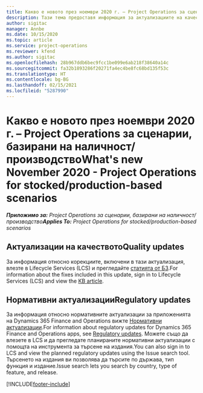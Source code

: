 ```yaml
---
title: Какво е новото през ноември 2020 г. – Project Operations за сценарии, базирани на наличност/производство
description: Тази тема предоставя информация за актуализациите на качеството, налични в изданието на Project Operations от ноември 2020 г. за сценарии, базирани на наличност/производство.
author: sigitac
manager: Annbe
ms.date: 10/15/2020
ms.topic: article
ms.service: project-operations
ms.reviewer: kfend
ms.author: sigitac
ms.openlocfilehash: 28b967ddb6bec9fcc1be099e6ab218f38640a14c
ms.sourcegitcommit: fa32b1893286f20271fa4ec4be8fc68bd135f53c
ms.translationtype: HT
ms.contentlocale: bg-BG
ms.lasthandoff: 02/15/2021
ms.locfileid: "5287990"
---
```

# <a name="whats-new-november-2020---project-operations-for-stockedproduction-based-scenarios"></a><span data-ttu-id="d8352-103">Какво е новото през ноември 2020 г. – Project Operations за сценарии, базирани на наличност/производство</span><span class="sxs-lookup"><span data-stu-id="d8352-103">What's new November 2020 - Project Operations for stocked/production-based scenarios</span></span>

<span data-ttu-id="d8352-104">_**Приложимо за:** Project Operations за сценарии, базирани на наличност/производство_</span><span class="sxs-lookup"><span data-stu-id="d8352-104">_**Applies To:** Project Operations for stocked/production-based scenarios_</span></span>

## <a name="quality-updates"></a><span data-ttu-id="d8352-105">Актуализации на качеството</span><span class="sxs-lookup"><span data-stu-id="d8352-105">Quality updates</span></span>

<span data-ttu-id="d8352-106">За информация относно корекциите, включени в тази актуализация, влезте в Lifecycle Services (LCS) и прегледайте [статията от БЗ](https://fix.lcs.dynamics.com/Issue/Details?bugId=488609&amp;dbType=3&amp;qc=8251e8e1d5e2386de850599926c1adc3fec8e2ba25308036d22cdfe0a1c28fc7).</span><span class="sxs-lookup"><span data-stu-id="d8352-106">For information about the fixes included in this update, sign in to Lifecycle Services (LCS) and view the [KB article](https://fix.lcs.dynamics.com/Issue/Details?bugId=488609&amp;dbType=3&amp;qc=8251e8e1d5e2386de850599926c1adc3fec8e2ba25308036d22cdfe0a1c28fc7).</span></span>

## <a name="regulatory-updates"></a><span data-ttu-id="d8352-107">Нормативни актуализации</span><span class="sxs-lookup"><span data-stu-id="d8352-107">Regulatory updates</span></span>

<span data-ttu-id="d8352-108">За информация относно нормативните актуализации за приложенията на Dynamics 365 Finance and Operations вижте [Нормативни актуализации](https://docs.microsoft.com/dynamics365/finance/localizations/regulatory-updates).</span><span class="sxs-lookup"><span data-stu-id="d8352-108">For information about regulatory updates for Dynamics 365 Finance and Operations apps, see [Regulatory updates](https://docs.microsoft.com/dynamics365/finance/localizations/regulatory-updates).</span></span> <span data-ttu-id="d8352-109">Можете също да влезете в LCS и да прегледате планираните нормативни актуализации с помощта на инструмента за търсене на издания.</span><span class="sxs-lookup"><span data-stu-id="d8352-109">You can also sign in to LCS and view the planned regulatory updates using the Issue search tool.</span></span> <span data-ttu-id="d8352-110">Търсенето на издания ви позволява да търсите по държава, тип функция и издание.</span><span class="sxs-lookup"><span data-stu-id="d8352-110">Issue search lets you search by country, type of feature, and release.</span></span>


[!INCLUDE[footer-include](../../includes/footer-banner.md)]